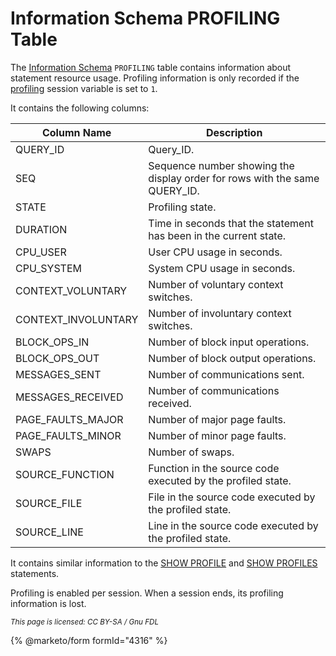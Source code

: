 # Information Schema PROFILING Table

The [Information Schema](../) `PROFILING` table contains information about statement resource usage. Profiling information is only recorded if the [profiling](../../../../ha-and-performance/optimization-and-tuning/system-variables/server-system-variables.md#profiling) session variable is set to `1`.

It contains the following columns:

| Column Name          | Description                                                                 |
| -------------------- | --------------------------------------------------------------------------- |
| QUERY\_ID            | Query\_ID.                                                                  |
| SEQ                  | Sequence number showing the display order for rows with the same QUERY\_ID. |
| STATE                | Profiling state.                                                            |
| DURATION             | Time in seconds that the statement has been in the current state.           |
| CPU\_USER            | User CPU usage in seconds.                                                  |
| CPU\_SYSTEM          | System CPU usage in seconds.                                                |
| CONTEXT\_VOLUNTARY   | Number of voluntary context switches.                                       |
| CONTEXT\_INVOLUNTARY | Number of involuntary context switches.                                     |
| BLOCK\_OPS\_IN       | Number of block input operations.                                           |
| BLOCK\_OPS\_OUT      | Number of block output operations.                                          |
| MESSAGES\_SENT       | Number of communications sent.                                              |
| MESSAGES\_RECEIVED   | Number of communications received.                                          |
| PAGE\_FAULTS\_MAJOR  | Number of major page faults.                                                |
| PAGE\_FAULTS\_MINOR  | Number of minor page faults.                                                |
| SWAPS                | Number of swaps.                                                            |
| SOURCE\_FUNCTION     | Function in the source code executed by the profiled state.                 |
| SOURCE\_FILE         | File in the source code executed by the profiled state.                     |
| SOURCE\_LINE         | Line in the source code executed by the profiled state.                     |

It contains similar information to the [SHOW PROFILE](../../../sql-statements/administrative-sql-statements/show/show-profile.md) and [SHOW PROFILES](../../../sql-statements/administrative-sql-statements/show/show-profiles.md) statements.

Profiling is enabled per session. When a session ends, its profiling information is lost.

<sub>_This page is licensed: CC BY-SA / Gnu FDL_</sub>

{% @marketo/form formId="4316" %}
